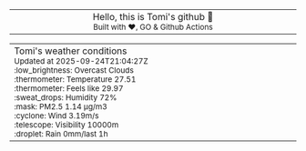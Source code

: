 
<div align="center">
<table>
<tbody>
<td align="center">
<img width="2000" height="0"><br>
Hello, this is Tomi's github 👋<br>
<sup>Built with ❤️, GO & Github Actions</sup><br>
<img width="2000" height="0">
</td>
</tbody>
</table>
</div>
<table>
<tbody>
<td align="left">
<img width="2000" height="0"><br>
Tomi's weather conditions<br>
<sup>Updated at 2025-09-24T21:04:27Z</sup><br>
<sup>:low_brightness: Overcast Clouds</sup><br>
<sup>:thermometer: Temperature 27.51 </sup><br>
<sup>:thermometer: Feels like 29.97</sup><br>
<sup>:sweat_drops: Humidity 72%</sup><br>
<sup>:mask: PM2.5 1.14 μg/m3</sup><br>
<sup>:cyclone: Wind 3.19m/s </sup><br>
<sup>:telescope: Visibility 10000m </sup><br>
<sup>:droplet: Rain 0mm/last 1h </sup><br>
<img width="2000" height="0">
</td>
<td align="left">
<img width="2000" height="0"><br>
<br>
<img width="2000" height="0">
</td>
</tbody>
</table>
</div>
    